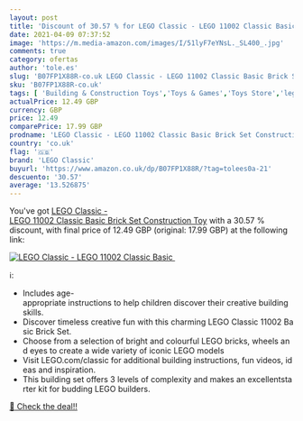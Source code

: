 ```yaml
---
layout: post
title: 'Discount of 30.57 % for LEGO Classic - LEGO 11002 Classic Basic '
date: 2021-04-09 07:37:52
image: 'https://m.media-amazon.com/images/I/51lyF7eYNsL._SL400_.jpg'
comments: true
category: ofertas
author: 'tole.es'
slug: 'B07FP1X88R-co.uk LEGO Classic - LEGO 11002 Classic Basic Brick Set...'
sku: 'B07FP1X88R-co.uk'
tags: [ 'Building & Construction Toys','Toys & Games','Toys Store','lego','lego classic', ]
actualPrice: 12.49 GBP
currency: GBP
price: 12.49
comparePrice: 17.99 GBP
prodname: 'LEGO Classic - LEGO 11002 Classic Basic Brick Set Construction Toy'
country: 'co.uk'
flag: '🇬🇧'
brand: 'LEGO Classic'
buyurl: 'https://www.amazon.co.uk/dp/B07FP1X88R/?tag=tolees0a-21'
descuento: '30.57'
average: '13.526875'
---
```


You've got [LEGO Classic - LEGO 11002 Classic Basic Brick Set Construction Toy](https://www.amazon.co.uk/dp/B07FP1X88R/?tag=tolees0a-21) with a  30.57 % discount, with final price of 12.49 GBP (original: 17.99 GBP) at the following link:

[![LEGO Classic - LEGO 11002 Classic Basic ](https://m.media-amazon.com/images/I/51lyF7eYNsL._SL400_.jpg)](https://www.amazon.co.uk/dp/B07FP1X88R/?tag=tolees0a-21)

ℹ️:

- Includes age-appropriate instructions to help children discover their creative building skills.
- Discover timeless creative fun with this charming LEGO Classic 11002 Basic Brick Set.
- Choose from a selection of bright and colourful LEGO bricks, wheels and eyes to create a wide variety of iconic LEGO models
- Visit LEGO.com/classic for additional building instructions, fun videos, ideas and inspiration.
- This building set offers 3 levels of complexity and makes an excellentstarter kit for budding LEGO builders.

[🛒 Check the deal!!](https://www.amazon.co.uk/dp/B07FP1X88R/?tag=tolees0a-21)
